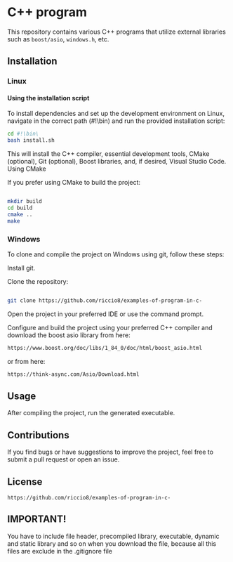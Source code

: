 # C++ program

This repository contains various C++ programs that utilize external libraries such as `boost/asio`, `windows.h`, etc.

## Installation

### Linux

#### Using the installation script

To install dependencies and set up the development environment on Linux, navigate in the correct path (#!\bin) and run the provided installation script:

```bash
cd #!\bin\
bash install.sh
```

This will install the C++ compiler, essential development tools, CMake (optional), Git (optional), Boost libraries, and, if desired, Visual Studio Code.
Using CMake

If you prefer using CMake to build the project:

```bash

mkdir build
cd build
cmake ..
make
```
### Windows

To clone and compile the project on Windows using git, follow these steps:

Install git.

Clone the repository:

```bash

git clone https://github.com/riccio8/examples-of-program-in-c-
```

Open the project in your preferred IDE or use the command prompt.

Configure and build the project using your preferred C++ compiler and download the boost asio library from here:

```bash
https://www.boost.org/doc/libs/1_84_0/doc/html/boost_asio.html
```

or from here:

```bash
https://think-async.com/Asio/Download.html
```

## Usage

After compiling the project, run the generated executable. 

## Contributions

If you find bugs or have suggestions to improve the project, feel free to submit a pull request or open an issue.


## License

```https://github.com/riccio8/examples-of-program-in-c-```


## IMPORTANT!

You have to include file header, precompiled library, executable, dynamic and static library and so on when you download the file, because all this files are exclude in the .gitignore file
